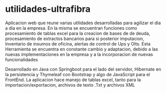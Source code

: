 # utilidades-ultrafibra

Aplicacion web que reune varias utilidades desarrolladas para agilizar el dia a dia en la empresa. 
En la misma se encuentran funciones como procesamiento de tablas excel para la creacion de bases de de deuda, procesamiento de extractos bancarios para si posterior imputacion, 
Inventario de insumos de oficina, alertas de control de Ups y Olts. 
Esta Herramienta se encuentra en constante cambio y adaptacion, debido a las nuevas implementaciones en la empresa y a la incorporacion de nuevas funcionalidades

Desarrollado en Java con Springboot para el lado del servidor, Hibernate en la persistencia y Thymeleaf con Bootstrap y algo de JavaScript para el FrontEnd. 
La aplicacion hace manejo de tablas excel, tanto para la importacion/exportacion, archivos de texto .Txt y archivos XML
